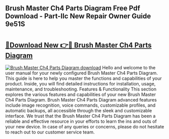 ## Brush Master Ch4 Parts Diagram Free Pdf Download - Part-IIc New Repair Owner Guide 9e51S

# <h2><a href="http://dfq3vy.blite.top/?on=Brush+Master+Ch4+Parts+Diagram">🔗Download New 👉🔴 Brush Master Ch4 Parts Diagram</a></h2>

[![Brush Master Ch4 Parts Diagram download](https://i.imgur.com/lujVjoI.png)](http://dfq3vy.blite.top/?on=Brush+Master+Ch4+Parts+Diagram)
Hello and welcome to the user manual for your newly configured Brush Master Ch4 Parts Diagram. This guide is here to help you master the functions and capabilities of your product. Inside, you will find detailed instructions for installation, usage, maintenance, and troubleshooting. Features & Functionality This section explores the various features and capabilities of your new Brush Master Ch4 Parts Diagram. Brush Master Ch4 Parts Diagram advanced features include image recognition, voice commands, customizable profiles, and automatic backups, all accessible through the sleek and customizable interface. We trust that the Brush Master Ch4 Parts Diagram has been a reliable and effective resource in your efforts to learn the ins and outs of your new device. In case of any queries or concerns, please do not hesitate to reach out to our customer service team.

